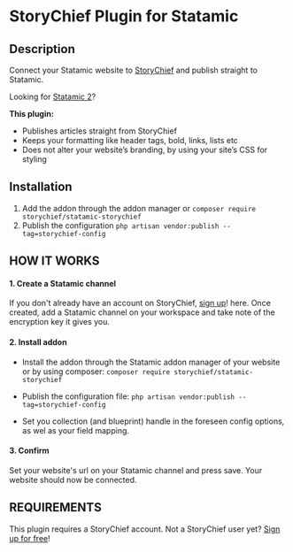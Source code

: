 # StoryChief Plugin for Statamic

## Description

Connect your Statamic website to [StoryChief](https://storychief.io) and publish straight to Statamic.

Looking for [Statamic 2](https://github.com/Story-Chief/statamic-addon)?

**This plugin:**

* Publishes articles straight from StoryChief
* Keeps your formatting like header tags, bold, links, lists etc
* Does not alter your website’s branding, by using your site’s CSS for styling

## Installation

1. Add the addon through the addon manager or `composer require storychief/statamic-storychief`
2. Publish the configuration `php artisan vendor:publish --tag=storychief-config`


## HOW IT WORKS

#### 1. Create a Statamic channel

If you don't already have an account on StoryChief, [sign up](https://app.storychief.io/register)! here. Once created,
add a Statamic channel on your workspace and take note of the encryption key it gives you.

#### 2. Install addon

- Install the addon through the Statamic addon manager of your website or by using composer:
  ```composer require storychief/statamic-storychief```

- Publish the configuration file:
  ```php artisan vendor:publish --tag=storychief-config```

- Set you collection (and blueprint) handle in the foreseen config options, as wel as your field mapping.

#### 3. Confirm

Set your website's url on your Statamic channel and press save. Your website should now be connected.

## REQUIREMENTS

This plugin requires a StoryChief account. Not a StoryChief user
yet? [Sign up for free](https://app.storychief.io/register)!
